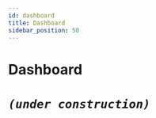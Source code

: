 ```yaml
---
id: dashboard  
title: Dashboard  
sidebar_position: 50
---
```


# Dashboard

# **_`(under construction)`_**